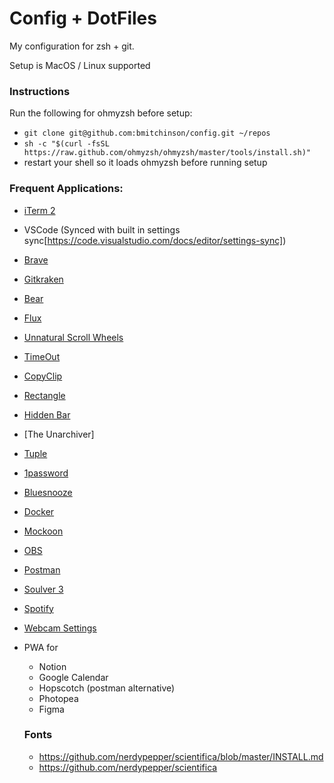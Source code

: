 # Config + DotFiles

My configuration for zsh + git.

Setup is MacOS / Linux supported

### Instructions

Run the following for ohmyzsh before setup:

- `git clone git@github.com:bmitchinson/config.git ~/repos`
- `sh -c "$(curl -fsSL https://raw.github.com/ohmyzsh/ohmyzsh/master/tools/install.sh)"`
- restart your shell so it loads ohmyzsh before running setup

### Frequent Applications:

- [iTerm 2](https://iterm2.com/)
- VSCode (Synced with built in settings sync[https://code.visualstudio.com/docs/editor/settings-sync])
- [Brave](https://brave.com/)
- [Gitkraken](https://www.gitkraken.com/)
- [Bear](https://apps.apple.com/us/app/bear-markdown-notes/id1016366447)
- [Flux](https://justgetflux.com/)
- [Unnatural Scroll Wheels](https://github.com/ther0n/UnnaturalScrollWheels)
- [TimeOut](https://apps.apple.com/us/app/time-out-break-reminders/id402592703?mt=12)
- [CopyClip](https://apps.apple.com/us/app/copyclip-clipboard-history/id595191960?mt=12)
- [Rectangle](https://rectangleapp.com/)
- [Hidden Bar](https://apps.apple.com/us/app/hidden-bar/id1452453066?mt=12)
- [The Unarchiver]
- [Tuple](https://theunarchiver.com/)
- [1password](https://1password.com/)
- [Bluesnooze](https://github.com/odlp/bluesnooze)
- [Docker](https://www.docker.com/products/docker-desktop/)
- [Mockoon](https://mockoon.com/)
- [OBS](https://obsproject.com/)
- [Postman](https://www.postman.com/)
- [Soulver 3](https://soulver.app/)
- [Spotify](https://www.spotify.com/us/download/android/)
- [Webcam Settings](https://apps.apple.com/us/app/webcam-settings/id533696630?mt=12)
- PWA for
  - Notion
  - Google Calendar
  - Hopscotch (postman alternative)
  - Photopea
  - Figma
  
  ### Fonts
  - https://github.com/nerdypepper/scientifica/blob/master/INSTALL.md
  - https://github.com/nerdypepper/scientifica
